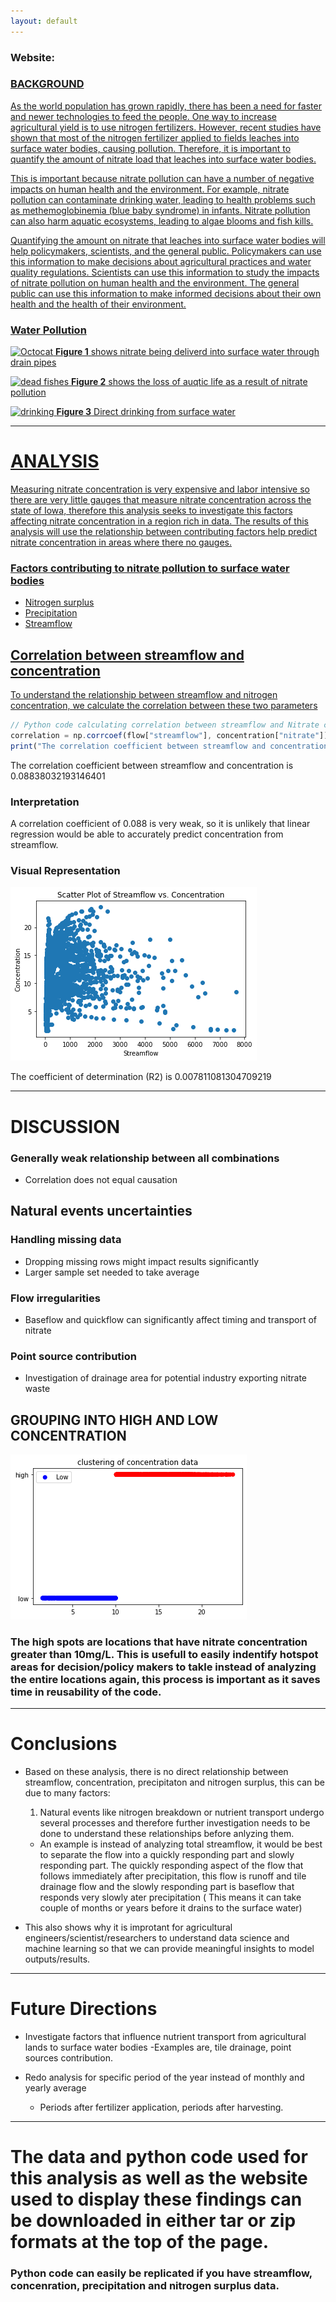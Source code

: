 ```yaml
---
layout: default
---
```

###  Website: <a href = "https://researchsam.github.io/slate/">
### **BACKGROUND**

As the world population has grown rapidly, there has been a need for faster and newer technologies to feed the people. One way to increase agricultural yield is to use nitrogen fertilizers. However, recent studies have shown that most of the nitrogen fertilizer applied to fields leaches into surface water bodies, causing pollution. Therefore, it is important to quantify the amount of nitrate load that leaches into surface water bodies.


This is important because nitrate pollution can have a number of negative impacts on human health and the environment. For example, nitrate pollution can contaminate drinking water, leading to health problems such as methemoglobinemia (blue baby syndrome) in infants. Nitrate pollution can also harm aquatic ecosystems, leading to algae blooms and fish kills.


Quantifying the amount on nitrate that leaches into surface water bodies will help policymakers, scientists, and the general public. Policymakers can use this information to make decisions about agricultural practices and water quality regulations. Scientists can use this information to study the impacts of nitrate pollution on human health and the environment. The general public can use this information to make informed decisions about their own health and the health of their environment.


### Water Pollution 

![Octocat](https://img-aws.ehowcdn.com/877x500p/s3-us-west-1.amazonaws.com/contentlab.studiod/getty/f156a8535b7844d3996689ec37292370.jpg?type=webp)
**Figure 1** shows nitrate being deliverd into surface water through drain pipes


![dead fishes](https://www.iwla.org/images/default-source/conservation/water/nitrate-watch/algal-bloom---credit-getty-images.png?sfvrsn=745b9a0d_2)
**Figure 2** shows the loss of auqtic life as a result of nitrate pollution

![drinking](https://www.borgenmagazine.com/wp-content/uploads/2014/01/African-Diseases.jpg)
**Figure 3** Direct drinking from surface water





* * *
# **ANALYSIS**
Measuring nitrate concentration is very expensive and labor intensive so there are very little gauges that measure nitrate concentration across the state of Iowa, therefore this analysis seeks to investigate this factors affecting nitrate concentration in a region rich in data. The results of this analysis will use the relationship between contributing factors help predict nitrate concentration in areas where there no gauges.


### Factors contributing to nitrate pollution to surface water bodies
*   Nitrogen surplus
*   Precipitation
*   Streamflow



## Correlation between streamflow and concentration 
To understand the relationship between streamflow and nitrogen concentration, we calculate the correlation between these two parameters

```js
// Python code calculating correlation between streamflow and Nitrate concentration at north racoon river at Sac city.
correlation = np.corrcoef(flow["streamflow"], concentration["nitrate"])[0, 1]
print("The correlation coefficient between streamflow and concentration is", correlation)
```
The correlation coefficient between streamflow and concentration is 0.08838032193146401

### Interpretation
A correlation coefficient of 0.088 is very weak, so it is unlikely that linear regression would be able to accurately predict concentration from streamflow.

### Visual Representation
<img src="scatter.png" alt="Example image">

The coefficient of determination (R2) is 0.007811081304709219




* * *
# **DISCUSSION**

### Generally weak relationship between all combinations

* Correlation does not equal causation

## Natural events uncertainties

### Handling missing data

* Dropping missing rows might impact results significantly
* Larger sample set needed to take average


### Flow irregularities

* Baseflow and quickflow can significantly affect timing and transport of nitrate


### Point source contribution

* Investigation of drainage area for potential industry exporting nitrate waste


## GROUPING INTO HIGH AND LOW CONCENTRATION
<img src="cluster.png" alt="Cluster image">

### The high spots are locations that have nitrate concentration greater than 10mg/L. This is usefull to easily indentify hotspot areas for decision/policy makers to takle instead of analyzing the entire locations again, this process is important as it saves time in reusability of the code. 


* * *
# **Conclusions**
* Based on these analysis, there is no direct relationship between streamflow, concentration, precipitaton and nitrogen surplus, this can be due to many factors:
  1. Natural events like nitrogen breakdown or nutrient transport undergo several processes and therefore further investigation needs to be done to understand these relationships before anlyzing them. 
    - An example is instead of analyzing total streamflow, it would be best to separate the flow into a quickly responding part and slowly responding part. The quickly responding aspect of the flow that follows immediately after precipitation, this flow is runoff and tile drainage flow and the slowly responding part is baseflow that responds very slowly ater precipitation ( This means it can take couple of months or years before it drains to the surface water)  

* This also shows why it is improtant for agricultural engineers/scientist/researchers to understand data science and machine learning so that we can provide meaningful insights to model outputs/results.
 

* * *
# **Future Directions**
* Investigate factors that influence nutrient transport from agricultural lands to surface water bodies
    -Examples are, tile drainage, point sources contribution.
    
* Redo analysis for specific period of the year instead of monthly and yearly average
    - Periods after fertilizer application, periods after harvesting.



* * *
# The data and python code used for this analysis as well as the website used to display these findings can be downloaded in either tar or zip formats at the top of the page. 
### Python code can easily be replicated if you have streamflow, concenration, precipitation and nitrogen surplus data.




